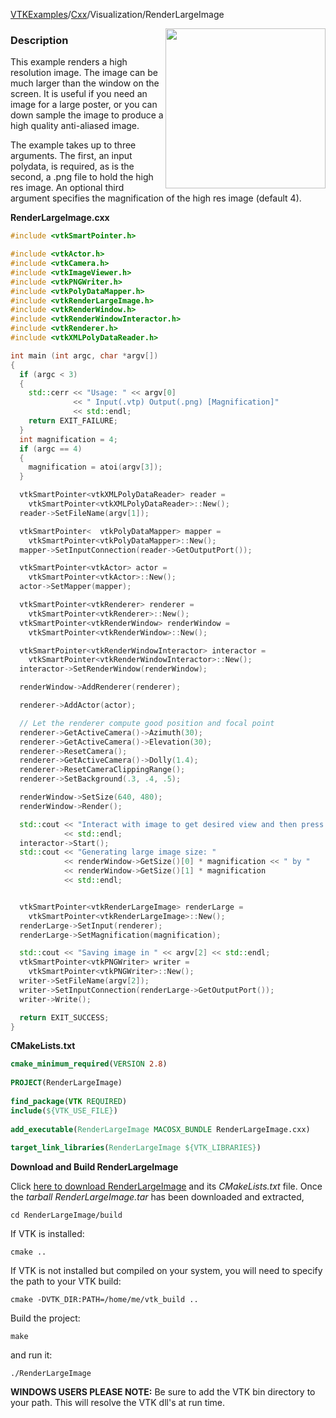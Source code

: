 [VTKExamples](Home)/[Cxx](Cxx)/Visualization/RenderLargeImage

<img align="right" src="https://github.com/lorensen/VTKExamples/raw/master/Testing/Baseline/Visualization/TestRenderLargeImage.png" width="256" />

### Description
This example renders a high resolution image. The image can be much larger than the window on the screen. It is useful if you need an image for a large poster, or you can down sample the image to produce a high quality anti-aliased image.

The example takes up to three arguments. The first, an input polydata, is required, as is the second, a .png file to hold the high res image. An optional third argument specifies the magnification of the high res image (default 4).

**RenderLargeImage.cxx**
```c++
#include <vtkSmartPointer.h>

#include <vtkActor.h>
#include <vtkCamera.h>
#include <vtkImageViewer.h>
#include <vtkPNGWriter.h>
#include <vtkPolyDataMapper.h>
#include <vtkRenderLargeImage.h>
#include <vtkRenderWindow.h>
#include <vtkRenderWindowInteractor.h>
#include <vtkRenderer.h>
#include <vtkXMLPolyDataReader.h>

int main (int argc, char *argv[])
{
  if (argc < 3)
  {
    std::cerr << "Usage: " << argv[0]
              << " Input(.vtp) Output(.png) [Magnification]"
              << std::endl;
    return EXIT_FAILURE;
  }
  int magnification = 4;
  if (argc == 4)
  {
    magnification = atoi(argv[3]);
  }

  vtkSmartPointer<vtkXMLPolyDataReader> reader =
    vtkSmartPointer<vtkXMLPolyDataReader>::New();
  reader->SetFileName(argv[1]);

  vtkSmartPointer<  vtkPolyDataMapper> mapper =
    vtkSmartPointer<vtkPolyDataMapper>::New();
  mapper->SetInputConnection(reader->GetOutputPort());

  vtkSmartPointer<vtkActor> actor =
    vtkSmartPointer<vtkActor>::New();
  actor->SetMapper(mapper);

  vtkSmartPointer<vtkRenderer> renderer =
    vtkSmartPointer<vtkRenderer>::New();
  vtkSmartPointer<vtkRenderWindow> renderWindow =
    vtkSmartPointer<vtkRenderWindow>::New();

  vtkSmartPointer<vtkRenderWindowInteractor> interactor =
    vtkSmartPointer<vtkRenderWindowInteractor>::New();
  interactor->SetRenderWindow(renderWindow);

  renderWindow->AddRenderer(renderer);

  renderer->AddActor(actor);

  // Let the renderer compute good position and focal point
  renderer->GetActiveCamera()->Azimuth(30);
  renderer->GetActiveCamera()->Elevation(30);
  renderer->ResetCamera();
  renderer->GetActiveCamera()->Dolly(1.4);
  renderer->ResetCameraClippingRange();
  renderer->SetBackground(.3, .4, .5);

  renderWindow->SetSize(640, 480);
  renderWindow->Render();

  std::cout << "Interact with image to get desired view and then press 'e'"
            << std::endl;
  interactor->Start();
  std::cout << "Generating large image size: "
            << renderWindow->GetSize()[0] * magnification << " by "
            << renderWindow->GetSize()[1] * magnification
            << std::endl;


  vtkSmartPointer<vtkRenderLargeImage> renderLarge =
    vtkSmartPointer<vtkRenderLargeImage>::New();
  renderLarge->SetInput(renderer);
  renderLarge->SetMagnification(magnification);

  std::cout << "Saving image in " << argv[2] << std::endl;
  vtkSmartPointer<vtkPNGWriter> writer =
    vtkSmartPointer<vtkPNGWriter>::New();
  writer->SetFileName(argv[2]);
  writer->SetInputConnection(renderLarge->GetOutputPort());
  writer->Write();

  return EXIT_SUCCESS;
}
```
**CMakeLists.txt**
```cmake
cmake_minimum_required(VERSION 2.8)
 
PROJECT(RenderLargeImage)
 
find_package(VTK REQUIRED)
include(${VTK_USE_FILE})
 
add_executable(RenderLargeImage MACOSX_BUNDLE RenderLargeImage.cxx)
 
target_link_libraries(RenderLargeImage ${VTK_LIBRARIES})
```

**Download and Build RenderLargeImage**

Click [here to download RenderLargeImage](https://github.com/lorensen/VTKWikiExamplesTarballs/raw/master/RenderLargeImage.tar) and its *CMakeLists.txt* file.
Once the *tarball RenderLargeImage.tar* has been downloaded and extracted,
```
cd RenderLargeImage/build 
```
If VTK is installed:
```
cmake ..
```
If VTK is not installed but compiled on your system, you will need to specify the path to your VTK build:
```
cmake -DVTK_DIR:PATH=/home/me/vtk_build ..
```
Build the project:
```
make
```
and run it:
```
./RenderLargeImage
```
**WINDOWS USERS PLEASE NOTE:** Be sure to add the VTK bin directory to your path. This will resolve the VTK dll's at run time.

